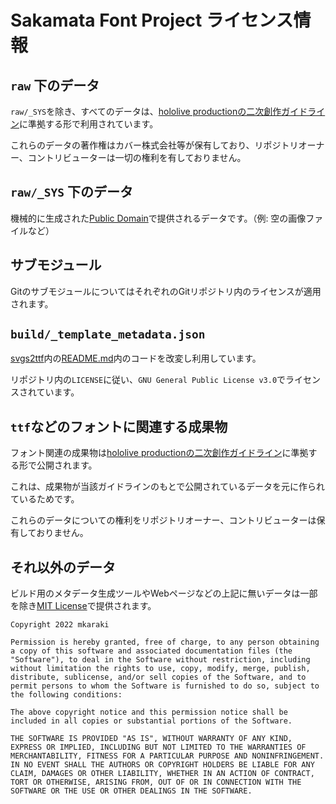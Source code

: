 # Sakamata Font Project ライセンス情報

## `raw` 下のデータ

`raw/_SYS`を除き、すべてのデータは、[hololive productionの二次創作ガイドライン](https://www.hololive.tv/terms)に準拠する形で利用されています。

これらのデータの著作権はカバー株式会社等が保有しており、リポジトリオーナー、コントリビューターは一切の権利を有しておりません。

## `raw/_SYS` 下のデータ

機械的に生成された[Public Domain](https://creativecommons.org/publicdomain/mark/1.0)で提供されるデータです。（例: 空の画像ファイルなど）

## サブモジュール

GitのサブモジュールについてはそれぞれのGitリポジトリ内のライセンスが適用されます。

## `build/_template_metadata.json`

[svgs2ttf](https://github.com/pteromys/svgs2ttf)内の[README.md](https://github.com/pteromys/svgs2ttf/blob/7015be7c11927917a39089afeb69e5d085cf0a4e/README.md)内のコードを改変し利用しています。

リポジトリ内の`LICENSE`に従い、`GNU General Public License v3.0`でライセンスされています。

## `ttf`などのフォントに関連する成果物

フォント関連の成果物は[hololive productionの二次創作ガイドライン](https://www.hololive.tv/terms)に準拠する形で公開されます。

これは、成果物が当該ガイドラインのもとで公開されているデータを元に作られているためです。

これらのデータについての権利をリポジトリオーナー、コントリビューターは保有しておりません。

## それ以外のデータ

ビルド用のメタデータ生成ツールやWebページなどの上記に無いデータは一部を除き[MIT License](https://opensource.org/licenses/mit-license.php)で提供されます。

```
Copyright 2022 mkaraki

Permission is hereby granted, free of charge, to any person obtaining a copy of this software and associated documentation files (the "Software"), to deal in the Software without restriction, including without limitation the rights to use, copy, modify, merge, publish, distribute, sublicense, and/or sell copies of the Software, and to permit persons to whom the Software is furnished to do so, subject to the following conditions:

The above copyright notice and this permission notice shall be included in all copies or substantial portions of the Software.

THE SOFTWARE IS PROVIDED "AS IS", WITHOUT WARRANTY OF ANY KIND, EXPRESS OR IMPLIED, INCLUDING BUT NOT LIMITED TO THE WARRANTIES OF MERCHANTABILITY, FITNESS FOR A PARTICULAR PURPOSE AND NONINFRINGEMENT. IN NO EVENT SHALL THE AUTHORS OR COPYRIGHT HOLDERS BE LIABLE FOR ANY CLAIM, DAMAGES OR OTHER LIABILITY, WHETHER IN AN ACTION OF CONTRACT, TORT OR OTHERWISE, ARISING FROM, OUT OF OR IN CONNECTION WITH THE SOFTWARE OR THE USE OR OTHER DEALINGS IN THE SOFTWARE.
```
